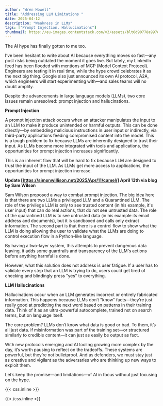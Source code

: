 ```yaml
---
author: "Wren Howell"
title: "Addressing LLM Limitations "
date: 2025-04-12
description: "Weakness in LLMs"
tags: ["Prompt Injection, Hallucinations"]
thumbnail: https://eu-images.contentstack.com/v3/assets/blt6d90778a997de1cd/blt621ce6e29b55c494/670d41be3dbe55de0cb9db4b/LLM(1800)_Krot_Studio_Alamy.jpg?width=1280&auto=webp&quality=95&format=jpg&disable=upscale
---
```


The AI hype has finally gotten to me too.

I’ve been hesitant to write about AI because everything moves so fast—any post risks being outdated the moment it goes live. But lately, my LinkedIn feed has been flooded with mentions of MCP (Model Context Protocol). Engineers are testing it in real time, while the hype crowd celebrates it as the next big thing. Google also just announced its own AI protocol, A2A, which engineers will start experimenting with—and sales teams will no doubt amplify.

Despite the advancements in large language models (LLMs), two core issues remain unresolved: prompt injection and hallucinations.

**Prompt Injection**

A prompt injection attack occurs when an attacker manipulates the input to an LLM to make it produce unintended or harmful outputs. This can be done directly—by embedding malicious instructions in user input or indirectly, via third-party applications feeding compromised content into the model. This is a tough problem to fix because LLMs are inherently designed to trust their input. As LLMs become more integrated with tools and applications, the opportunities for prompt injection  increases significantly.

This is an inherent flaw that will be hard to fix because LLM are designed to trust the input of the LLM. As LLMs get more access to applications, the opportunities for prompt injection increase.

**Update [https://simonwillison.net/2025/Apr/11/camel/] April 13th via blog by Sam Wilson** 

Sam Wilson proposed a way to combat prompt injection. The big idea here is that there are two LLMs a privileged LLM and a Quarantined LLM. The role of the privilege LLM is only to see trusted content (in his example, it's user input) that can do real actions, that do not see untrusted data. The role of the quarantined LLM is to see untrusted data (in his example its email address and documents), but it is sandboxed and calls only extract information. The second part is that there is a control flow to show what the LLM is doing allowing the user to validate what the LLMs are doing to control execution flow in a Python-like language.

By having a two-layer system, this attempts to prevent dangerous data leaving, it adds some guardrails and transparency of the LLM's actions before anything harmful is done.

However, what this solution does not address is user fatigue. If a user has to validate every step that an LLM is trying to do, users could get tired of checking and blindingly press "yes" to everything. 

**LLM Hallucinations**

Hallucinations occur when an LLM generates incorrect or entirely fabricated information. This happens because LLMs don’t "know" facts—they’re just really good at predicting the next word based on patterns in their training data. Think of it as an ultra-powerful autocomplete, trained not on search terms, but on language itself.

The core problem? LLMs don’t know what data is good or bad. To them, it’s all just data. If misinformation was part of the training set—or structured similarly to credible content—it can just as easily be output as fact.


With new protocols emerging and AI tooling growing more complex by the day, it’s worth pausing to reflect on the tradeoffs. These systems are powerful, but they’re not bulletproof. And as defenders, we must stay just as creative and vigilant as the adversaries who are thinking up new ways to exploit them.

Let’s keep the promise—and limitations—of AI in focus without just focusing on the hype.



{{< css.inline >}}

<style>
.emojify {
	font-family: Apple Color Emoji, Segoe UI Emoji, NotoColorEmoji, Segoe UI Symbol, Android Emoji, EmojiSymbols;
	font-size: 2rem;
	vertical-align: middle;
}
@media screen and (max-width:650px) {
  .nowrap {
    display: block;
    margin: 25px 0;
  }
}
{{ $image := $resource.Fit "600x400" }}
</style>

{{< /css.inline >}}
